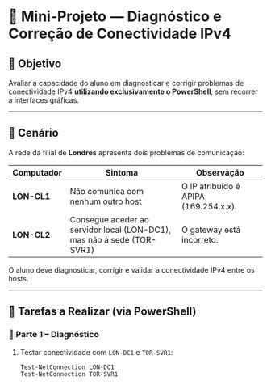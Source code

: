 # 🧩 Mini-Projeto — Diagnóstico e Correção de Conectividade IPv4

## 🎯 Objetivo
Avaliar a capacidade do aluno em diagnosticar e corrigir problemas de conectividade IPv4 **utilizando exclusivamente o PowerShell**, sem recorrer a interfaces gráficas.

---

## 🧠 Cenário
A rede da filial de **Londres** apresenta dois problemas de comunicação:

| Computador | Sintoma | Observação |
|-------------|----------|-------------|
| **LON-CL1** | Não comunica com nenhum outro host | O IP atribuído é APIPA (169.254.x.x). |
| **LON-CL2** | Consegue aceder ao servidor local (LON-DC1), mas não à sede (TOR-SVR1) | O gateway está incorreto. |

O aluno deve diagnosticar, corrigir e validar a conectividade IPv4 entre os hosts.

---

## 🧩 Tarefas a Realizar (via PowerShell)

### 🔹 Parte 1 – Diagnóstico
1. Testar conectividade com `LON-DC1` e `TOR-SVR1`:
   ```powershell
   Test-NetConnection LON-DC1
   Test-NetConnection TOR-SVR1
